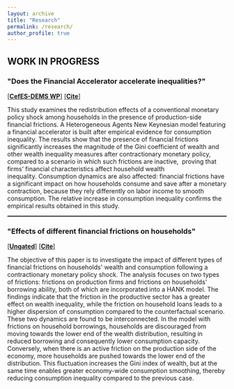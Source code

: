 ```yaml
---
layout: archive
title: "Research"
permalink: /research/
author_profile: true
---
```


## WORK IN PROGRESS

### "Does the Financial Accelerator accelerate inequalities?"

[[**CefES-DEMS WP**]](https://papers.ssrn.com/sol3/papers.cfm?abstract_id=4845237) 
[[**Cite**]](http://fraferla.github.io/files/cite/Ferlaino_2024.txt)


This study examines the redistribution effects of a conventional monetary policy shock among households in the presence of production-side financial frictions. A Heterogeneous Agents New Keynesian model featuring a financial accelerator is built after empirical evidence for consumption inequality. The results show that the presence of financial frictions significantly increases the magnitude of the Gini coefficient of wealth and other wealth inequality measures after contractionary monetary policy, compared to a scenario in which such frictions are inactive,  proving that firms’ financial characteristics affect household wealth inequality. Consumption dynamics are also affected: financial frictions have a significant impact on how households consume and save after a monetary contraction, because they rely differently on labor income to smooth consumption. The relative increase in consumption inequality confirms the empirical results obtained in this study.

<hr style="border:1px solid gray">

### "Effects of different financial frictions on households"

[[**Ungated**]](http://fraferla.github.io/files/Ferlaino_2024_Effects_of_different_financial_frictions_on_households.pdf)
[[**Cite**]](http://fraferla.github.io/files/cite/Ferlaino_2024a.txt)

The objective of this paper is to investigate the impact of different types of financial frictions on households' wealth and consumption following a contractionary monetary policy shock. The analysis focuses on two types of frictions: frictions on production firms and frictions on households' borrowing ability, both of which are incorporated into a HANK model. The findings indicate that the friction in the productive sector has a greater effect on wealth inequality, while the friction on household loans leads to a higher dispersion of consumption compared to the counterfactual scenario. These two dynamics are found to be interconnected. In the model with frictions on household borrowings, households are discouraged from moving towards the lower end of the wealth distribution, resulting in reduced borrowing and consequently lower consumption capacity. Conversely, when there is an active friction on the production side of the economy, more households are pushed towards the lower end of the distribution. This fluctuation increases the Gini index of wealth, but at the same time enables greater economy-wide consumption smoothing, thereby reducing consumption inequality compared to the previous case.